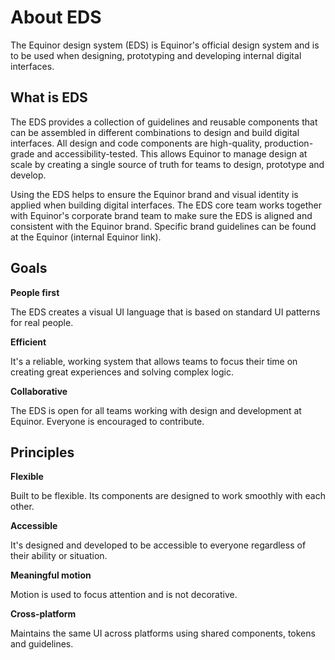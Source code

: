 # About EDS

The Equinor design system (EDS) is Equinor's official design system and is to be used when designing, prototyping and developing internal digital interfaces.

## What is EDS

The EDS provides a collection of guidelines and reusable components that can be assembled in different combinations to design and build digital interfaces. All design and code components are high-quality, production-grade and accessibility-tested. This allows Equinor to manage design at scale by creating a single source of truth for teams to design, prototype and develop.

Using the EDS helps to ensure the Equinor brand and visual identity is applied when building digital interfaces. The EDS core team works together with Equinor's corporate brand team to make sure the EDS is aligned and consistent with the Equinor brand. Specific brand guidelines can be found at the Equinor  (internal Equinor link).

## Goals

**People first**

The EDS creates a visual UI language that is based on standard UI patterns for real people.

**Efficient**

It's a reliable, working system that allows teams to focus their time on creating great experiences and solving complex logic.

**Collaborative**

The EDS is open for all teams working with design and development at Equinor. Everyone is encouraged to contribute.

## Principles

**Flexible**

Built to be flexible. Its components are designed to work smoothly with each other.

**Accessible**

It's designed and developed to be accessible to everyone regardless of their ability or situation.

**Meaningful motion**

Motion is used to focus attention and is not decorative.

**Cross-platform**

Maintains the same UI across platforms using shared components, tokens and guidelines.